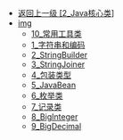 - [返回上一级 [2_Java核心类]](page/后端/JavaNote/2_Java(书栈)/3_面对对象编程/2_Java核心类/)
- [img](page/后端/JavaNote/2_Java(书栈)/3_面对对象编程/2_Java核心类/img/)
  - [10_常用工具类](page/后端/JavaNote/2_Java(书栈)/3_面对对象编程/2_Java核心类/img/10_常用工具类/)
  - [1_字符串和编码](page/后端/JavaNote/2_Java(书栈)/3_面对对象编程/2_Java核心类/img/1_字符串和编码/)
  - [2_StringBuilder](page/后端/JavaNote/2_Java(书栈)/3_面对对象编程/2_Java核心类/img/2_StringBuilder/)
  - [3_StringJoiner](page/后端/JavaNote/2_Java(书栈)/3_面对对象编程/2_Java核心类/img/3_StringJoiner/)
  - [4_包装类型](page/后端/JavaNote/2_Java(书栈)/3_面对对象编程/2_Java核心类/img/4_包装类型/)
  - [5_JavaBean](page/后端/JavaNote/2_Java(书栈)/3_面对对象编程/2_Java核心类/img/5_JavaBean/)
  - [6_枚举类](page/后端/JavaNote/2_Java(书栈)/3_面对对象编程/2_Java核心类/img/6_枚举类/)
  - [7_记录类](page/后端/JavaNote/2_Java(书栈)/3_面对对象编程/2_Java核心类/img/7_记录类/)
  - [8_BigInteger](page/后端/JavaNote/2_Java(书栈)/3_面对对象编程/2_Java核心类/img/8_BigInteger/)
  - [9_BigDecimal](page/后端/JavaNote/2_Java(书栈)/3_面对对象编程/2_Java核心类/img/9_BigDecimal/)
